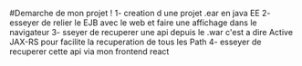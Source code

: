 #Demarche de mon projet !
1- creation d une projet .ear en java EE 
2- esseyer de relier le EJB avec le web et faire une affichage dans le navigateur 
3- sseyer de recuperer une api depuis le .war c'est a dire  Active JAX-RS pour facilite la recuperation de tous les Path 
4- esseyer de recuperer cette api via mon frontend react 
